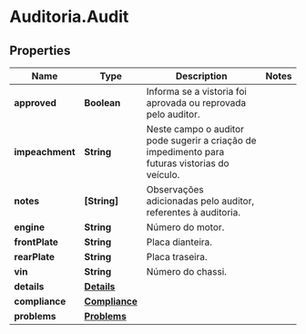 # Auditoria.Audit

## Properties
Name | Type | Description | Notes
------------ | ------------- | ------------- | -------------
**approved** | **Boolean** | Informa se a vistoria foi aprovada ou reprovada pelo auditor. | 
**impeachment** | **String** | Neste campo o auditor pode sugerir a criação de impedimento para futuras vistorias do veículo. | 
**notes** | **[String]** | Observações adicionadas pelo auditor, referentes à auditoria. | 
**engine** | **String** | Número do motor. | 
**frontPlate** | **String** | Placa dianteira. | 
**rearPlate** | **String** | Placa traseira. | 
**vin** | **String** | Número do chassi. | 
**details** | [**Details**](Details.md) |  | 
**compliance** | [**Compliance**](Compliance.md) |  | 
**problems** | [**Problems**](Problems.md) |  | 
